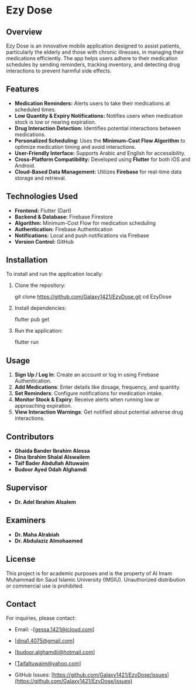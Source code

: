 # Ezy Dose

## Overview
Ezy Dose is an innovative mobile application designed to assist patients, particularly the elderly and those with chronic illnesses, in managing their medications efficiently. The app helps users adhere to their medication schedules by sending reminders, tracking inventory, and detecting drug interactions to prevent harmful side effects.

## Features
- **Medication Reminders:** Alerts users to take their medications at scheduled times.
- **Low Quantity & Expiry Notifications:** Notifies users when medication stock is low or nearing expiration.
- **Drug Interaction Detection:** Identifies potential interactions between medications.
- **Personalized Scheduling:** Uses the **Minimum-Cost Flow Algorithm** to optimize medication timing and avoid interactions.
- **User-Friendly Interface:** Supports Arabic and English for accessibility.
- **Cross-Platform Compatibility:** Developed using **Flutter** for both iOS and Android.
- **Cloud-Based Data Management:** Utilizes **Firebase** for real-time data storage and retrieval.

## Technologies Used
- **Frontend:** Flutter (Dart)
- **Backend & Database:** Firebase Firestore
- **Algorithm:** Minimum-Cost Flow for medication scheduling
- **Authentication:** Firebase Authentication
- **Notifications:** Local and push notifications via Firebase
- **Version Control:** GitHub

## Installation
To install and run the application locally:
1. Clone the repository:

   git clone https://github.com/Galaxy1421/EzyDose.git
   cd EzyDose
  
2. Install dependencies:

   flutter pub get
  
3. Run the application:

   flutter run
   

## Usage
1. **Sign Up / Log In**: Create an account or log in using Firebase Authentication.
2. **Add Medications**: Enter details like dosage, frequency, and quantity.
3. **Set Reminders**: Configure notifications for medication intake.
4. **Monitor Stock & Expiry**: Receive alerts when running low or approaching expiration.
5. **View Interaction Warnings**: Get notified about potential adverse drug interactions.

## Contributors
- **Ghaida Bander Ibrahim Alessa**
- **Dina Ibrahim Shalal Alswailem**
- **Taif Bader Abdullah Altuwaim**
- **Budoor Ayed Odah Alghamdi**

## Supervisor
- **Dr. Adel Ibrahim Alsalem**

## Examiners
- **Dr. Maha Alrabiah**
- **Dr. Abdulaziz Almohaemed**

## License
This project is for academic purposes and is the property of Al Imam Muhammad ibn Saud Islamic University (IMSIU). Unauthorized distribution or commercial use is prohibited.

## Contact
For inquiries, please contact:
- Email: 
-[gessa.1421@icloud.com]
- [dina1.4075@gmail.com]
- [budoor.alghamdii@hotmail.com]
- [Taifaltuwaim@yahoo.com]

- GitHub Issues: [https://github.com/Galaxy1421/EzyDose/issues](https://github.com/Galaxy1421/EzyDose/issues)


